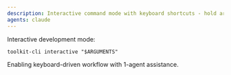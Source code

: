 ```yaml
---
description: Interactive command mode with keyboard shortcuts - hold arrows to trigger commands
agents: claude
---
```


Interactive development mode:

`toolkit-cli interactive "$ARGUMENTS"`

Enabling keyboard-driven workflow with 1-agent assistance.
